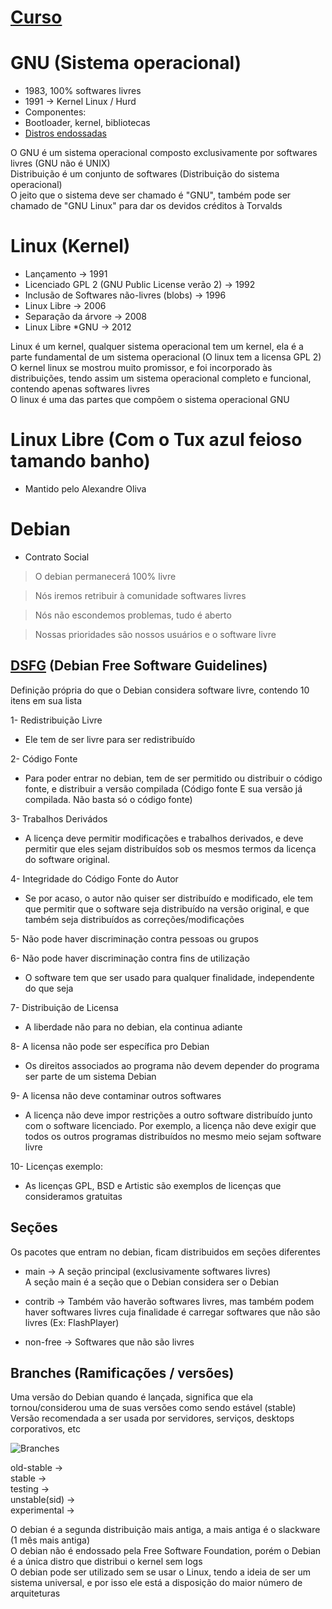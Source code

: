 # [Curso](https://www.youtube.com/watch?v=SZMIL87CyVE&list=PLuf64C8sPVT9L452PqdyYCNslctvCMs_n)

# GNU (Sistema operacional) <br>
- 1983, 100% softwares livres
- 1991 -> Kernel Linux / Hurd
- Componentes:
- Bootloader, kernel, bibliotecas
- [Distros endossadas](https://www.gnu.org/distros/free-distros.pt-br.html)

O GNU é um sistema operacional composto exclusivamente por softwares livres (GNU não é UNIX) <br>
Distribuição é um conjunto de softwares (Distribuição do sistema operacional) <br>
O jeito que o sistema deve ser chamado é "GNU", também pode ser chamado de "GNU Linux" para dar os devidos créditos à Torvalds <br>

# Linux (Kernel) <br>
- Lançamento -> 1991
- Licenciado GPL 2 (GNU Public License verão 2) -> 1992
- Inclusão de Softwares não-livres (blobs) -> 1996
- Linux Libre -> 2006
- Separação da árvore -> 2008
- Linux Libre *GNU -> 2012

Linux é um kernel, qualquer sistema operacional tem um kernel, ela é a parte fundamental de um sistema operacional (O linux tem a licensa GPL 2) <br>
O kernel linux se mostrou muito promissor, e foi incorporado às distribuições, tendo assim um sistema operacional completo e funcional, contendo apenas softwares livres <br>
O linux é uma das partes que compõem o sistema operacional GNU <br>

# Linux Libre (Com o Tux azul feioso tamando banho) <br>
- Mantido pelo Alexandre Oliva <br>

# Debian <br>
- Contrato Social

> O debian permanecerá 100% livre <br> 

> Nós iremos retribuir à comunidade softwares livres <br>

> Nós não escondemos problemas, tudo é aberto <br>

> Nossas prioridades são nossos usuários e o software livre <br>

## [DSFG](https://www.debian.org/social_contract) (Debian Free Software Guidelines) <br>
Definição própria do que o Debian considera software livre, contendo 10 itens em sua lista <br>

1- Redistribuição Livre <br>
- Ele tem de ser livre para ser redistribuído <br>

2- Código Fonte <br>
- Para poder entrar no debian, tem de ser permitido ou distribuir o código fonte, e distribuir a versão compilada (Código fonte E sua versão já compilada. Não basta só o código fonte) <br>

3- Trabalhos Derivádos <br>
- A licença deve permitir modificações e trabalhos derivados, e deve permitir que eles sejam distribuídos sob os mesmos termos da licença do software original. <br>

4- Integridade do Código Fonte do Autor <br>
- Se por acaso, o autor não quiser ser distribuído e modificado, ele tem que permitir que o software seja distribuído na versão original, e que também seja distribuídos as correções/modificações <br>

5- Não pode haver discriminação contra pessoas ou grupos <br>

6- Não pode haver discriminação contra fins de utilização <br>
- O software tem que ser usado para qualquer finalidade, independente do que seja <br>

7- Distribuição de Licensa <br>
- A liberdade não para no debian, ela continua adiante <br>

8- A licensa não pode ser específica pro Debian <br>
- Os direitos associados ao programa não devem depender do programa ser parte de um sistema Debian <br>

9- A licensa não deve contaminar outros softwares <br>
- A licença não deve impor restrições a outro software distribuído junto com o software licenciado. Por exemplo, a licença não deve exigir que todos os outros programas distribuídos no mesmo meio sejam software livre <br>

10- Licenças exemplo: <br>
- As licenças GPL, BSD e Artistic são exemplos de licenças que consideramos gratuitas <br>

## Seções <br>
Os pacotes que entram no debian, ficam distribuidos em seções diferentes <br>
- main -> A seção principal (exclusivamente softwares livres) <br>
A seção main é a seção que o Debian considera ser o Debian <br>

- contrib -> Também vão haverão softwares livres, mas também podem haver softwares livres cuja finalidade é carregar softwares que não são livres (Ex: FlashPlayer) <br>

- non-free -> Softwares que não são livres <br>

## Branches (Ramificações / versões) <br>
Uma versão do Debian quando é lançada, significa que ela tornou/considerou uma de suas versões como sendo estável (stable) <br>
Versão recomendada a ser usada por servidores, serviços, desktops corporativos, etc <br>

<img style="center" src="https://camo.githubusercontent.com/6f82308782d1adabf573fa32ac869109088844efa4e52ec413d57179febe7a3d/68747470733a2f2f63646e2e646973636f72646170702e636f6d2f6174746163686d656e74732f3735393434383737303830323438333230302f3932383338313932373032313437373839382f756e6b6e6f776e2e706e67" alt="Branches">

old-stable ->  <br>
stable ->  <br>
testing ->  <br>
unstable(sid) ->  <br>
experimental ->  <br>


O debian é a segunda distribuição mais antiga, a mais antiga é o slackware (1 mês mais antiga) <br>
O debian não é endossado pela Free Software Foundation, porém o Debian é a única distro que distribui o kernel sem logs <br>
O debian pode ser utilizado sem se usar o Linux, tendo a ideia de ser um sistema universal, e por isso ele está a disposição do maior número de arquiteturas <br>
